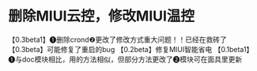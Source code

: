 # 删除MIUI云控，修改MIUI温控
 【0.3beta1】❶删除crond❷更改了修改方式重大问题！！已经在救砖了
 【0.3beta】可能修复了重启的bug
 【0.2beta】修复MIUI智能省电
 【0.1beta1】❶与doc模块相比，用的方法相似，但部分方法更改了❷模块可在面具里更新
